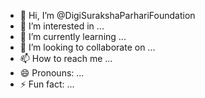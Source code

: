 - 👋 Hi, I’m @DigiSurakshaParhariFoundation
- 👀 I’m interested in ...
- 🌱 I’m currently learning ...
- 💞️ I’m looking to collaborate on ...
- 📫 How to reach me ...
- 😄 Pronouns: ...
- ⚡ Fun fact: ...

<!---
DigiSurakshaParhariFoundation/DigiSurakshaParhariFoundation is a ✨ special ✨ repository because its `README.md` (this file) appears on your GitHub profile.
You can click the Preview link to take a look at your changes.
--->
